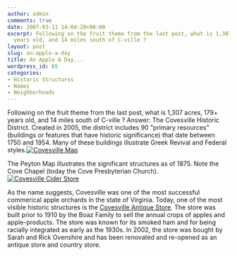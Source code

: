 ```yaml
---
author: admin
comments: true
date: 2007-03-11 14:04:20+00:00
excerpt: Following on the fruit theme from the last post, what is 1,307 acres, 179+
  years old, and 14 miles south of C-ville ?
layout: post
slug: an-apple-a-day
title: An Apple A Day...
wordpress_id: 65
categories:
- Historic Structures
- Names
- Neighborhoods
---
```


Following on the fruit theme from the last post, what is 1,307 acres, 179+ years old, and 14 miles south of C-ville ? Answer: The Covesville Historic District. Created in 2005, the district includes 90 "primary resources" (buildings or features that have historic significance) that date between 1750 and 1954. Many of these buildings illustrate Greek Revival and Federal styles.[![Covesville Map](http://www.locohistory.org/blog/wp-content/uploads/2007/03/covesvillemap_1875.jpg)](http://www.locohistory.org/blog/?attachment_id=66)




The Peyton Map illustrates the significant structures as of 1875. Note the Cove Chapel (today the Cove Presbyterian Church). [![Covesville Cider Store](http://www.locohistory.org/blog/wp-content/uploads/2007/03/covesvillestore.jpg)](http://www.locohistory.org/blog/?attachment_id=67)




As the name suggests, Covesville was one of the most successful commerical apple orchards in the state of Virginia. Today, one of the most visible historic structures is the [Covesville Antique Store](http://covesvillestore.com/index.phtml). The store was built prior to 1910 by the Boaz Family to sell the annual crops of apples and apple-products. The store was known for its smoked ham and for being racially integrated as early as the 1930s. In 2002, the store was bought by Sarah and Rick Ovenshire and has been renovated and re-opened as an antique store and country store.



